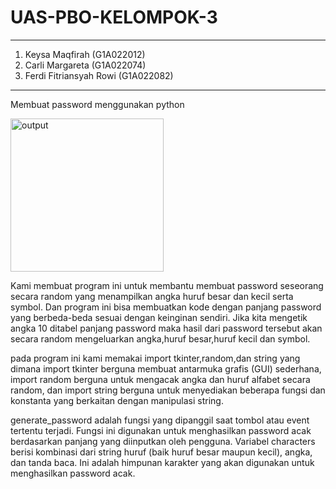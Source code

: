 # UAS-PBO-KELOMPOK-3
***************************
1. Keysa Maqfirah (G1A022012)
2. Carli Margareta (G1A022074)
3. Ferdi Fitriansyah Rowi (G1A022082)
***************************
Membuat password menggunakan python

<img width="245" alt="output" src="https://github.com/KeysaMaqfirah/UAS---PBO--KELOMPOK---3/assets/129745155/f895e502-5253-4692-a144-e5096e1e9489">

Kami membuat program ini untuk membantu membuat password seseorang secara random yang menampilkan angka huruf besar dan kecil serta symbol. Dan program ini bisa membuatkan kode dengan panjang password yang berbeda-beda sesuai dengan keinginan sendiri. Jika kita mengetik angka 10 ditabel panjang password maka hasil dari password tersebut akan secara random mengeluarkan angka,huruf besar,huruf kecil dan symbol.

pada program ini kami memakai import tkinter,random,dan string yang dimana import tkinter berguna membuat antarmuka grafis (GUI) sederhana, import random berguna untuk mengacak angka dan huruf alfabet secara random, dan import string berguna untuk menyediakan beberapa fungsi dan konstanta yang berkaitan dengan manipulasi string.

generate_password adalah fungsi yang dipanggil saat tombol atau event tertentu terjadi. Fungsi ini digunakan untuk menghasilkan password acak berdasarkan panjang yang diinputkan oleh pengguna. Variabel characters berisi kombinasi dari string huruf (baik huruf besar maupun kecil), angka, dan tanda baca. Ini adalah himpunan karakter yang akan digunakan untuk menghasilkan password acak.
